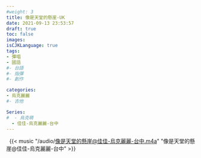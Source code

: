 ```yaml
---
#weight: 3
title: 像是天堂的懸崖-UK
date: 2021-09-13 23:53:57
draft: true
toc: false
images:
isCJKLanguage: true
tags:
- 彈唱
- 國語
#- 台語
#- 指彈
#- 創作

categories:
- 烏克麗麗
#- 吉他

Series:
#  - 烏克萌
  - 佳佳-烏克麗麗-台中
---
```





&nbsp;
{{< music "/audio/像是天堂的懸崖@佳佳-烏克麗麗-台中.m4a" "像是天堂的懸崖@佳佳-烏克麗麗-台中" >}}
